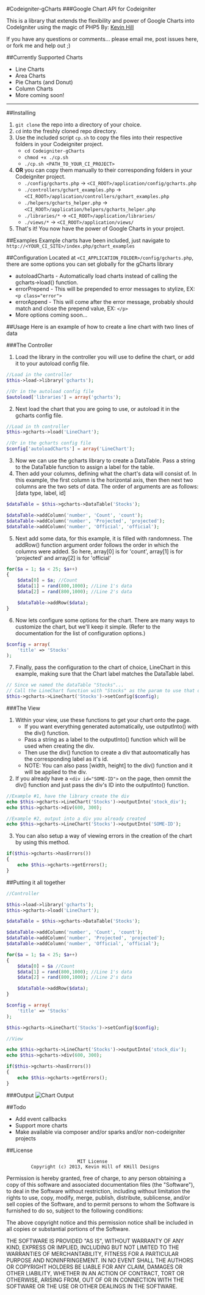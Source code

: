 #Codeigniter-gCharts
###Google Chart API for Codeigniter

This is a library that extends the flexibility and power of Google Charts into CodeIgniter using the magic of PHP5
By: [Kevin Hill](kevinkhill@gmail.com)

If you have any questions or comments... please email me, post issues here, or fork me and help out ;)

##Currently Supported Charts
 * Line Charts
 * Area Charts
 * Pie Charts (and Donut)
 * Column Charts
 * More coming soon!


- - -

##Installing
1. ```git clone``` the repo into a directory of your choice.
2. ```cd``` into the freshly cloned repo directory.
3. Use the included script ```cp.sh``` to copy the files into their respective folders in your Codeigniter project.
    * ```cd Codeigniter-gCharts```
    * ```chmod +x ./cp.sh```
    * ```./cp.sh <PATH_TO_YOUR_CI_PROJECT>```
4. **OR** you can copy them manually to their corresponding folders in your Codeigniter project.
    * ```./config/gcharts.php``` -> ```<CI_ROOT>/application/config/gcharts.php```
    * ```./controllers/gchart_examples.php``` -> ```<CI_ROOT>/application/controllers/gchart_examples.php```
    * ```./helpers/gcharts_helper.php``` -> ```<CI_ROOT>/application/helpers/gcharts_helper.php```
    * ```./libraries/*``` -> ```<CI_ROOT>/application/libraries/```
    * ```./views/*``` -> ```<CI_ROOT>/application/views/```
5. That's it! You now have the power of Google Charts in your project.


##Examples
Example charts have been included, just navigate to ```http://<YOUR_CI_SITE>/index.php/gchart_examples```


##Configuration
Located at ```<CI_APPLICATION_FOLDER>/config/gcharts.php```, there are some options you can set globally for the gCharts library
 * autoloadCharts - Automatically load charts instead of calling the gcharts->load() function.
 * errorPrepend - This will be prepended to error messages to stylize, EX: ```<p class="error">```
 * errorAppend - This will come after the error message, probably should match and close the prepend value, EX: ```</p>```
 * More options coming soon...


##Usage
Here is an example of how to create a line chart with two lines of data

###The Controller
1. Load the library in the controller you will use to define the chart, or add it to your autoload config file.

 ```php
 //Load in the controller
 $this->load->library('gcharts');
 
 //Or in the autoload config file
 $autoload['libraries'] = array('gcharts');
 ```

2. Next load the chart that you are going to use, or autoload it in the gcharts config file.

 ```php
 //Load in th controller
 $this->gcharts->load('LineChart');
 
 //Or in the gcharts config file
 $config['autoloadCharts'] = array('LineChart');
 ```

3. Now we can use the gcharts library to create a DataTable. Pass a string to the DataTable function to assign a label for the table.
4. Then add your columns, defining what the chart's data will consist of. In this example, the first column is the horizontal axis, then then next two columns are the two sets of data. The order of arguments are as follows: [data type, label, id]

 ```php
 $dataTable = $this->gcharts->DataTable('Stocks');

 $dataTable->addColumn('number', 'Count', 'count');
 $dataTable->addColumn('number', 'Projected', 'projected');
 $dataTable->addColumn('number', 'Official', 'official');
 ```

5. Next add some data, for this example, it is filled with randomness. The addRow() function argument order follows the order in which the columns were added.
So here, array[0] is for 'count', array[1] is for 'projected' and array[2] is for 'official'

 ```php
 for($a = 1; $a < 25; $a++)
 {
     $data[0] = $a; //Count
     $data[1] = rand(800,1000); //Line 1's data
     $data[2] = rand(800,1000); //Line 2's data
 
     $dataTable->addRow($data);
 }
 ```

6. Now lets configure some options for the chart. There are many ways to customize the chart, but we'll keep it simple. (Refer to the documentation for the list of configuration options.)

 ```php
 $config = array(
     'title' => 'Stocks'
 );
 ```

7. Finally, pass the configuration to the chart of choice, LineChart in this example, making sure that the Chart label matches the DataTable label.

 ```php
 // Since we named the dataTable "Stocks"...
 // Call the LineChart function with "Stocks" as the param to use that dataTable
 $this->gcharts->LineChart('Stocks')->setConfig($config);
 ```



###The View
1. Within your view, use these functions to get your chart onto the page.
	* If you want everything generated automatically, use outputInto() with the div() function.
	* Pass a string as a label to the outputInto() function which will be used when creating the div.
	* Then use the div() function to create a div that autoomatically has the corresponding label as it's id.
	* NOTE: You can also pass [width, height] to the div() function and it will be applied to the div.
2. If you already have a ```<div id="SOME-ID">``` on the page, then ommit the div() function and just pass the div's ID into the outputInto() function.

 ```php
 //Example #1, have the library create the div
 echo $this->gcharts->LineChart('Stocks')->outputInto('stock_div');
 echo $this->gcharts->div(600, 300);

 //Example #2, output into a div you already created
 echo $this->gcharts->LineChart('Stocks')->outputInto('SOME-ID');
 ```
3. You can also setup a way of viewing errors in the creation of the chart by using this method.

 ```php
 if($this->gcharts->hasErrors())
 {
     echo $this->gcharts->getErrors();
 }
 ```


##Putting it all together

```php
//Controller

$this->load->library('gcharts');
$this->gcharts->load('LineChart');

$dataTable = $this->gcharts->DataTable('Stocks');

$dataTable->addColumn('number', 'Count', 'count');
$dataTable->addColumn('number', 'Projected', 'projected');
$dataTable->addColumn('number', 'Official', 'official');

for($a = 1; $a < 25; $a++)
{
    $data[0] = $a //Count
    $data[1] = rand(800,1000); //Line 1's data
    $data[2] = rand(800,1000); //Line 2's data

    $dataTable->addRow($data);
}

$config = array(
    'title' => 'Stocks'
);

$this->gcharts->LineChart('Stocks')->setConfig($config);
```

```php
//View

echo $this->gcharts->LineChart('Stocks')->outputInto('stock_div');
echo $this->gcharts->div(600, 300);

if($this->gcharts->hasErrors())
{
    echo $this->gcharts->getErrors();
}
```

###Output
![Chart Output](http://i.imgur.com/XVM8q7T.png)


##Todo
 * Add event callbacks
 * Support more charts
 * Make available via composer and/or sparks and/or non-codeigniter projects


##License

                              MIT License
             Copyright (c) 2013, Kevin Hill of KHill Designs

Permission is hereby granted, free of charge, to any person obtaining a copy
of this software and associated documentation files (the "Software"), to deal
in the Software without restriction, including without limitation the rights
to use, copy, modify, merge, publish, distribute, sublicense, and/or sell
copies of the Software, and to permit persons to whom the Software is
furnished to do so, subject to the following conditions:

The above copyright notice and this permission notice shall be included in
all copies or substantial portions of the Software.

THE SOFTWARE IS PROVIDED "AS IS", WITHOUT WARRANTY OF ANY KIND, EXPRESS OR
IMPLIED, INCLUDING BUT NOT LIMITED TO THE WARRANTIES OF MERCHANTABILITY,
FITNESS FOR A PARTICULAR PURPOSE AND NONINFRINGEMENT. IN NO EVENT SHALL THE
AUTHORS OR COPYRIGHT HOLDERS BE LIABLE FOR ANY CLAIM, DAMAGES OR OTHER
LIABILITY, WHETHER IN AN ACTION OF CONTRACT, TORT OR OTHERWISE, ARISING FROM,
OUT OF OR IN CONNECTION WITH THE SOFTWARE OR THE USE OR OTHER DEALINGS IN
THE SOFTWARE.
